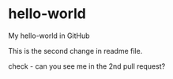 # hello-world
My hello-world in GitHub

This is the second change in readme file.

check - can you see me in the 2nd pull request?
